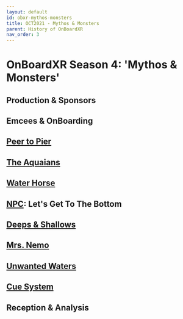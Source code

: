 ```yaml
---
layout: default
id: obxr-mythos-monsters
title: OCT2021 - Mythos & Monsters
parent: History of OnBoardXR
nav_order: 3
---
```


# OnBoardXR Season 4: 'Mythos & Monsters'

## Production & Sponsors

## Emcees & OnBoarding

## [Peer to Pier](./ob3-dramaturgy.md)

## [The Aquaians](./rebecca-evans.md) 

## [Water Horse](./koryn-wicks)

## [NPC](./non-player-character.md): Let's Get To The Bottom

## [Deeps & Shallows](./naomi-smyth.md)

## [Mrs. Nemo](./mrs-nemo.md)

## [Unwanted Waters](./unwired-dance.md)

## [Cue System](./glossary-cue-system.md)

## Reception & Analysis

